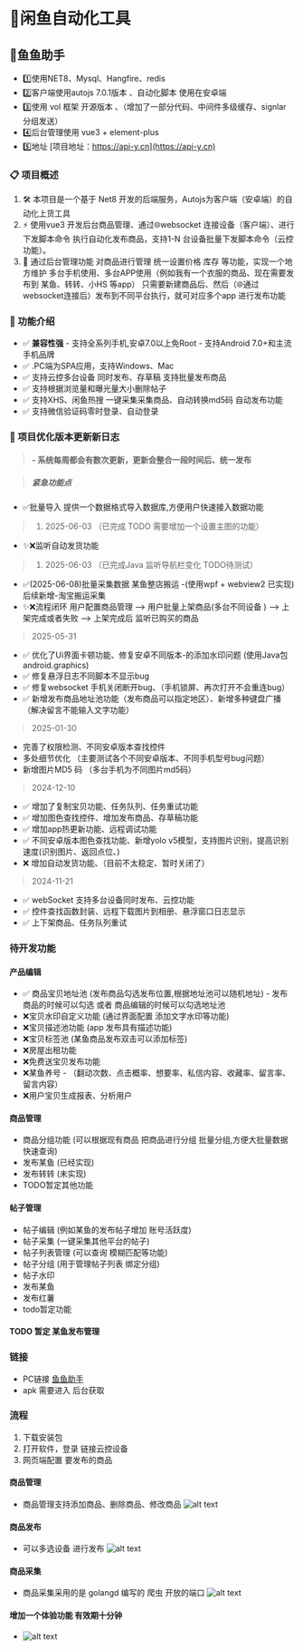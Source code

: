 # 🎯闲鱼自动化工具


## 🚀鱼鱼助手
- 1️⃣使用NET8、Mysql、Hangfire、redis
- 2️⃣客户端使用autojs 7.0.1版本 、自动化脚本 使用在安卓端
- 3️⃣使用 vol 框架 开源版本 、（增加了一部分代码、中间件多级缓存、signlar 分组发送）
- 4️⃣后台管理使用 vue3 + element-plus 
- 5️⃣地址 [项目地址：https://api-y.cn](https://api-y.cn)

### 📋 项目概述
1. 🛠️ 本项目是一个基于 Net8 开发的后端服务，Autojs为客户端（安卓端）的自动化上货工具
2. ⚡ 使用vue3 开发后台商品管理、通过🌐websocket 连接设备（客户端）、进行下发脚本命令 执行自动化发布商品，支持1-N 台设备批量下发脚本命令（云控功能）。
3. 🔧 通过后台管理功能 对商品进行管理 统一设置价格 库存 等功能，实现一个地方维护 多台手机使用、多台APP使用（例如我有一个衣服的商品、现在需要发布到 某鱼、转转、小HS 等app） 只需要新建商品后、然后（🌐通过websocket连接后）发布到不同平台执行，就可对应多个app 进行发布功能

### 🎯 功能介绍

- ✅ **兼容性强** - 支持全系列手机,安卓7.0以上免Root - 支持Android 7.0+和主流手机品牌
- ✅ .PC端为SPA应用，支持Windows、Mac
- ✅ 支持云控多台设备 同时发布、存草稿 支持批量发布商品
- ✅ 支持根据浏览量和曝光量大小删除帖子
- ✅ 支持XHS、闲鱼热搜 一键采集采集商品、自动转换md5码 自动发布功能
- ✅ 支持微信验证码零时登录、自动登录

### 📌 项目优化版本更新新日志
> #### - 系统每周都会有数次更新，更新会整合一段时间后、统一发布


> ##### 紧急功能点
- ✅批量导入 提供一个数据格式导入数据库,方便用户快速接入数据功能 
> 1. 2025-06-03 （已完成 TODO 需要增加一个设置主图的功能）
- ✨❌监听自动发货功能 
> 1. 2025-06-03 （已完成Java 监听导航栏变化 TODO待测试）
- ✅(2025-06-08)批量采集数据 某鱼整店搬运 -(使用wpf + webview2 已实现) 后续新增-淘宝搬运采集
- ✨❌流程闭环 用户配置商品管理 --> 用户批量上架商品(多台不同设备 ) --> 上架完成或者失败 --> 上架完成后 监听已购买的商品

> 2025-05-31
- ✅ 优化了Ui界面卡顿功能、修复安卓不同版本-的添加水印问题 (使用Java包android.graphics)
- ✅ 修复悬浮日志不同脚本不显示bug
- ✅ 修复websocket 手机关闭断开bug、（手机锁屏、再次打开不会重连bug）
- ✅ 新增发布商品地址池功能（发布商品可以指定地区）、新增多种键盘广播（解决留言不能输入文字功能）

> 2025-01-30
- 完善了权限检测、不同安卓版本查找控件
- 多处细节优化 （主要测试各个不同安卓版本、不同手机型号bug问题）
- 新增图片MD5 码 （多台手机为不同图片md5码）


> 2024-12-10
- ✅ 增加了复制宝贝功能、任务队列、任务重试功能
- ✅ 增加图色查找控件、增加发布商品、存草稿功能
- ✅ 增加app热更新功能、远程调试功能
- ✅ 不同安卓版本图色查找功能、新增yolo v5模型，支持图片识别，提高识别速度(识别图片、返回点位、)
- ❌ 增加自动发货功能、（目前不太稳定、暂时关闭了）


> 2024-11-21
- ✅ webSocket 支持多台设备同时发布、云控功能
- ✅ 控件查找函数封装、远程下载图片到相册、悬浮窗口日志显示
- ✅ 上下架商品、任务队列重试





### 待开发功能
#### 产品编辑
- ✅ 商品宝贝地址池 (发布商品勾选发布位置,根据地址池可以随机地址) - 发布商品的时候可以勾选 或者 商品编辑的时候可以勾选地址池
- ❌宝贝水印自定义功能 (通过界面配置 添加文字水印等功能)
- ❌宝贝描述池功能 (app 发布具有描述功能)
- ❌宝贝标签池 (某鱼商品发布双击可以添加标签)
- ❌房屋出租功能
- ❌免费送宝贝发布功能
- ❌某鱼养号 - （翻动次数、点击概率、想要率、私信内容、收藏率、留言率、留言内容）
- ❌用户宝贝生成报表、分析用户


#### 商品管理

- 商品分组功能 (可以根据现有商品 把商品进行分组 批量分组,方便大批量数据 快速查询)
- 发布某鱼 (已经实现)
- 发布转转 (未实现)
- TODO暂定其他功能

#### 帖子管理

- 帖子编辑 (例如某鱼的发布帖子增加 账号活跃度)
- 帖子采集 (一键采集其他平台的帖子)
- 帖子列表管理 (可以查询 模糊匹配等功能)
- 帖子分组 (用于管理帖子列表 绑定分组)
- 帖子水印 
- 发布某鱼
- 发布红薯
- todo暂定功能

#### TODO 暂定 某鱼发布管理



### 链接
- PC链接 [鱼鱼助手](https://api-y.cn/#/)
- apk 需要进入 后台获取


### 流程
1. 下载安装包
2. 打开软件，登录 链接云控设备
3. 网页端配置 要发布的商品 

#### 商品管理
- 商品管理支持添加商品、删除商品、修改商品
![alt text](image-1.png)

#### 商品发布
- 可以多选设备 进行发布
![alt text](image-4.png)

#### 商品采集
- 商品采集采用的是 golangd 编写的 爬虫 开放的端口
![alt text](image-3.png)


#### 增加一个体验功能 有效期十分钟
- ![alt text](image.png)
